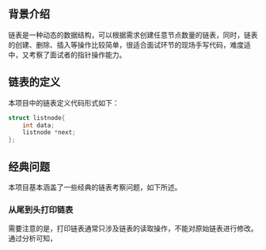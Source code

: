 ## 背景介绍

链表是一种动态的数据结构，可以根据需求创建任意节点数量的链表，同时，链表的创建、删除、插入等操作比较简单，很适合面试环节的现场手写代码，难度适中，又考察了面试者的指针操作能力。

## 链表的定义

本项目中的链表定义代码形式如下：

```c++
struct listnode{
    int data;
    listnode *next;
};
```

## 经典问题

本项目基本涵盖了一些经典的链表考察问题，如下所述。

### 从尾到头打印链表

需要注意的是，打印链表通常只涉及链表的读取操作，不能对原始链表进行修改。通过分析可知，